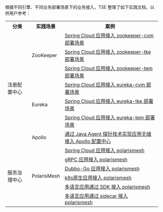 根据不同引擎、不同业务部署场景下的业务接入，TSE 整理了如下实践文档，以供用户参考：

<table>
<tr>
<th>分类</th>
<th>实践场景</th>
<th>案例</th>
</tr>
<tr>
<td rowspan="7">注册配置中心</td>
<td rowspan="3">ZooKeeper</td>
<td><a href="https://cloud.tencent.com/document/product/1364/59333">Spring Cloud 应用接入 zookeeper-cvm 部署场景</a></td>
</tr>
<tr>
<td><a href="https://cloud.tencent.com/document/product/1364/59334">Spring Cloud 应用接入 zookeeper-tke 部署场景</a></td>
</tr>
<tr>
<td><a href="https://cloud.tencent.com/document/product/1364/59335">Spring Cloud 应用接入 zookeeper-tem 部署场景</a></td>
</tr>
<tr>
<td rowspan="3">Eureka</td>
<td><a href="https://cloud.tencent.com/document/product/1364/59336">Spring Cloud 应用接入 eureka-cvm 部署场景</a></td>
</tr>
<tr>
<td><a href="https://cloud.tencent.com/document/product/1364/59337">Spring Cloud 应用接入 eureka-tke 部署场景</a></td>
</tr>
<tr>
<td><a href="https://cloud.tencent.com/document/product/1364/59338">Spring Cloud 应用接入 eureka-tem 部署场景</a></td>
</tr>
<tr>
<td rowspan="1">Apollo</td>
<td><a href="https://cloud.tencent.com/document/product/1364/58889">通过 Java Agent 探针技术实现应用无缝接入 Apollo 配置中心</a></td>
</tr>
<tr>
<td rowspan="6">服务治理中心</td>
<td rowspan="6">PolarisMesh</td>
<td><a href="https://cloud.tencent.com/document/product/1364/59333">Spring Cloud 应用接入 polarismesh </a></td>
</tr>
<tr>
<td><a href="https://cloud.tencent.com/document/product/1364/59333">gRPC 应用接入 polarismesh </a></td>
</tr>
<tr>
<td><a href="https://cloud.tencent.com/document/product/1364/59333">Dubbo-Go 应用接入 polarismesh </a></td>
</tr>
<tr>
<td><a href="https://cloud.tencent.com/document/product/1364/59333"> k8s原生应用接入 polarismesh </a></td>
</tr>
<tr>
<td><a href="https://cloud.tencent.com/document/product/1364/59333"> 多语言应用通过 SDK 接入 polarismesh </a></td>
</tr>
<tr>
<td><a href="https://cloud.tencent.com/document/product/1364/59333"> 多语言应用通过 sidecar 接入 polarismesh </a></td>
</tr>
</table>

